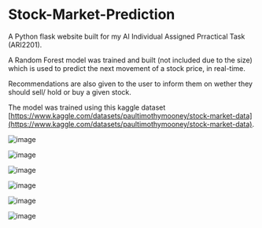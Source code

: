 # Stock-Market-Prediction

A Python flask website built for my AI Individual Assigned Prractical Task (ARI2201). 

A Random Forest model was trained and built (not included due to the size) which is used to predict the next movement of a stock price, in real-time.

Recommendations are also given to the user to inform them on wether they should sell/ hold or buy a given stock.

The model was trained using this kaggle dataset [https://www.kaggle.com/datasets/paultimothymooney/stock-market-data](https://www.kaggle.com/datasets/paultimothymooney/stock-market-data).

![image](https://github.com/jeremyfenech/Stock-Market-Prediction/assets/102818695/133258ad-881c-4c49-a5bb-80c94dce0ae1)

![image](https://github.com/jeremyfenech/Stock-Market-Prediction/assets/102818695/f889a670-7765-4bdb-8898-9717c9371c27)

![image](https://github.com/jeremyfenech/Stock-Market-Prediction/assets/102818695/d5310c97-4872-4642-92fa-d4dac1c2d844)

![image](https://github.com/jeremyfenech/Stock-Market-Prediction/assets/102818695/3ff3650e-6694-40c4-a540-bcc4253f86f1)

![image](https://github.com/jeremyfenech/Stock-Market-Prediction/assets/102818695/e4bc5d96-0f93-4a2d-a467-8de8645eb3cb)

![image](https://github.com/jeremyfenech/Stock-Market-Prediction/assets/102818695/089ab938-47da-4f7f-9835-edd0a87b74f6)
